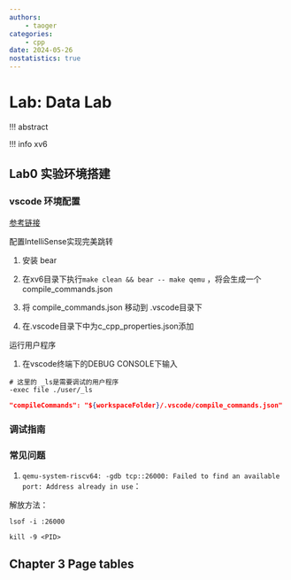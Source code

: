 ```yaml
---
authors:
    - taoger
categories:
    - cpp
date: 2024-05-26
nostatistics: true
---
```


# Lab: Data Lab

!!! abstract
    
<!-- more -->

!!! info xv6

## Lab0 实验环境搭建

### vscode 环境配置
[参考链接](https://sanbuphy.github.io/p/%E4%BC%98%E9%9B%85%E7%9A%84%E8%B0%83%E8%AF%95%E5%9C%A8vscode%E4%B8%8A%E5%AE%8C%E7%BE%8E%E8%B0%83%E8%AF%95xv6%E5%AE%8C%E7%BB%93/)

配置IntelliSense实现完美跳转

1. 安装 bear

2. 在xv6目录下执行`make clean && bear -- make qemu` ，将会生成一个 compile_commands.json

3. 将 compile_commands.json 移动到 .vscode目录下

4. 在.vscode目录下中为c_cpp_properties.json添加

运行用户程序

1. 在vscode终端下的DEBUG CONSOLE下输入

``` shell
# 这里的 _ls是需要调试的用户程序
-exec file ./user/_ls
```

```json
"compileCommands": "${workspaceFolder}/.vscode/compile_commands.json"
```

### 调试指南

### 常见问题

1. `qemu-system-riscv64: -gdb tcp::26000: Failed to find an available port: Address already in use`：

解放方法：
```shell
lsof -i :26000

kill -9 <PID>
```



## Chapter 3 Page tables

